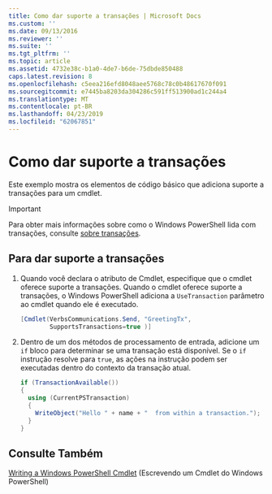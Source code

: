 ```yaml
---
title: Como dar suporte a transações | Microsoft Docs
ms.custom: ''
ms.date: 09/13/2016
ms.reviewer: ''
ms.suite: ''
ms.tgt_pltfrm: ''
ms.topic: article
ms.assetid: 4732e38c-b1a0-4de7-b6de-75dbde850488
caps.latest.revision: 8
ms.openlocfilehash: c5eea216efd8048aee5768c78c0b48617670f091
ms.sourcegitcommit: e7445ba8203da304286c591ff513900ad1c244a4
ms.translationtype: MT
ms.contentlocale: pt-BR
ms.lasthandoff: 04/23/2019
ms.locfileid: "62067851"
---
```

# <a name="how-to-support-transactions"></a>Como dar suporte a transações

Este exemplo mostra os elementos de código básico que adiciona suporte a transações para um cmdlet.

> [!IMPORTANT]
> Para obter mais informações sobre como o Windows PowerShell lida com transações, consulte [sobre transações][about_Transactions].

## <a name="to-support-transactions"></a>Para dar suporte a transações

1. Quando você declara o atributo de Cmdlet, especifique que o cmdlet oferece suporte a transações.
   Quando o cmdlet oferece suporte a transações, o Windows PowerShell adiciona a `UseTransaction` parâmetro ao cmdlet quando ele é executado.

    ```csharp
    [Cmdlet(VerbsCommunications.Send, "GreetingTx",
            SupportsTransactions=true )]
    ```

2. Dentro de um dos métodos de processamento de entrada, adicione um `if` bloco para determinar se uma transação está disponível.
   Se o `if` instrução resolve para `true`, as ações na instrução podem ser executadas dentro do contexto da transação atual.

    ```csharp
    if (TransactionAvailable())
    {
      using (CurrentPSTransaction)
      {
        WriteObject("Hello " + name + "  from within a transaction.");
      }
    }
    ```

## <a name="see-also"></a>Consulte Também

[Writing a Windows PowerShell Cmdlet](./writing-a-windows-powershell-cmdlet.md) (Escrevendo um Cmdlet do Windows PowerShell)

<!-- External URLs -->

[about_Transactions]: /powershell/module/Microsoft.PowerShell.Core/About/about_Transactions
